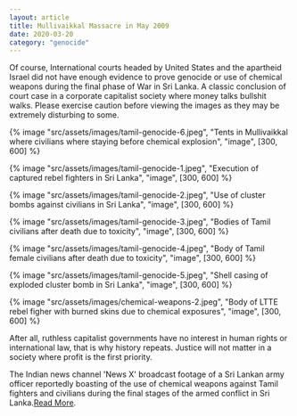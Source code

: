 ```yaml
---
layout: article
title: Mullivaikkal Massacre in May 2009
date: 2020-03-20
category: "genocide"
---
```


Of course, International courts headed by United States and the apartheid Israel did not have enough evidence to prove genocide or use of chemical weapons during the final phase of War in Sri Lanka. A classic conclusion of court case in a corporate capitalist society where money talks bullshit walks. Please exercise caution before viewing the images as they may be extremely disturbing to some.

<!-- excerpt -->

{% image "src/assets/images/tamil-genocide-6.jpeg", "Tents in Mullivaikkal where civilians where staying before chemical explosion", "image", [300, 600] %}

{% image "src/assets/images/tamil-genocide-1.jpeg", "Execution of captured rebel fighters in Sri Lanka", "image", [300, 600] %}

{% image "src/assets/images/tamil-genocide-2.jpeg", "Use of cluster bombs against civilians in Sri Lanka", "image", [300, 600] %}

{% image "src/assets/images/tamil-genocide-3.jpeg", "Bodies of Tamil civilians after death due to toxicity", "image", [300, 600] %}

{% image "src/assets/images/tamil-genocide-4.jpeg", "Body of Tamil female civilians after death due to toxicity", "image", [300, 600] %}

{% image "src/assets/images/tamil-genocide-5.jpeg", "Shell casing of exploded cluster bomb in Sri Lanka", "image", [300, 600] %}

{% image "src/assets/images/chemical-weapons-2.jpeg", "Body of LTTE rebel figher with burned skins due to chemical exposures", "image", [300, 600] %}

After all, ruthless capitalist governments have no interest in human rights or international law, that is why history repeats. Justice will not matter in a society where profit is the first priority.

The Indian news channel 'News X' broadcast footage of a Sri Lankan army officer reportedly boasting of the use of chemical weapons against Tamil fighters and civilians during the final stages of the armed conflict in Sri Lanka.[Read More](https://www.tamilguardian.com/content/video-sri-lankan-soldier-describing-use-chemical-weapons-indias-news-x).
